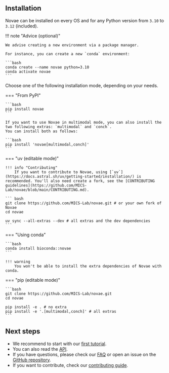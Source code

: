 ## Installation

Novae can be installed on every OS and for any Python version from `3.10` to `3.12` (included).

!!! note "Advice (optional)"

    We advise creating a new environment via a package manager.

    For instance, you can create a new `conda` environment:

    ```bash
    conda create --name novae python=3.10
    conda activate novae
    ```

Choose one of the following installation mode, depending on your needs.

=== "From PyPI"

    ```bash
    pip install novae
    ```

    If you want to use Novae in multimodal mode, you can also install the two following extras: `multimodal` and `conch`.
    You can install both as follows:

    ```bash
    pip install 'novae[multimodal,conch]'
    ```

=== "uv (editable mode)"

    !!! info "Contributing"
        If you want to contribute to Novae, using [`uv`](https://docs.astral.sh/uv/getting-started/installation/) is recommended. You'll also need create a fork, see the [CONTRIBUTING guidelines](https://github.com/MICS-Lab/novae/blob/main/CONTRIBUTING.md).

    ``` bash
    git clone https://github.com/MICS-Lab/novae.git # or your own fork of Novae
    cd novae

    uv sync --all-extras --dev # all extras and the dev dependencies
    ```

=== "Using conda"

    ```bash
    conda install bioconda::novae
    ```

    !!! warning
        You won't be able to install the extra dependencies of Novae with conda.

=== "pip (editable mode)"

    ```bash
    git clone https://github.com/MICS-Lab/novae.git
    cd novae

    pip install -e . # no extra
    pip install -e '.[multimodal,conch]' # all extras
    ```

## Next steps

- We recommend to start with our [first tutorial](../tutorials/main_usage).
- You can also read the [API](../api/Novae).
- If you have questions, please check our [FAQ](../faq) or open an issue on the [GitHub repository](https://github.com/MICS-Lab/novae).
- If you want to contribute, check our [contributing guide](https://github.com/MICS-Lab/novae/blob/main/CONTRIBUTING.md).
